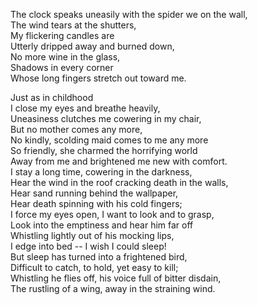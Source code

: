 The clock speaks uneasily with the spider we on the wall,  
The wind tears at the shutters,  
My flickering candles are  
Utterly dripped away and burned down,  
No more wine in the glass,  
Shadows in every corner  
Whose long fingers stretch out toward me.  

Just as in childhood  
I close my eyes and breathe heavily,  
Uneasiness clutches me cowering in my chair,  
But no mother comes any more,  
No kindly, scolding maid comes to me any more  
So friendly, she charmed the horrifying world  
Away from me and brightened me new with comfort.  
I stay a long time, cowering in the darkness,  
Hear the wind in the roof cracking death in the walls,  
Hear sand running behind the wallpaper,  
Hear death spinning with his cold fingers;  
I force my eyes open, I want to look and to grasp,  
Look into the emptiness and hear him far off  
Whistling lightly out of his mocking lips,  
I edge into bed -- I wish I could sleep!  
But sleep has turned into a frightened bird,  
Difficult to catch, to hold, yet easy to kill;  
Whistling he flies off, his voice full of bitter disdain,  
The rustling of a wing, away in the straining wind.

